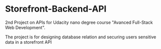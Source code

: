 # Storefront-Backend-API
2nd Project on APIs for Udacity nano degree course "Avanced Full-Stack Web Development".

The project is for designing database relation and securing users sensitive data in a storefront API
